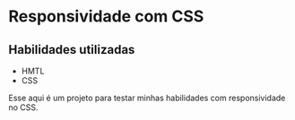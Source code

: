 # Responsividade com CSS

## Habilidades utilizadas
- HMTL
- CSS


Esse aqui é um projeto para testar minhas habilidades com responsividade no CSS.